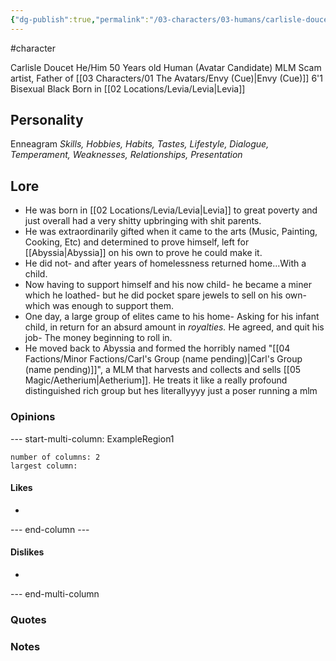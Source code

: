 ```yaml
---
{"dg-publish":true,"permalink":"/03-characters/03-humans/carlisle-doucet/"}
---
```


#character 

Carlisle Doucet
He/Him
50 Years old
Human (Avatar Candidate)
MLM Scam artist, Father of [[03 Characters/01 The Avatars/Envy (Cue)\|Envy (Cue)]]
6'1
Bisexual
Black
Born in [[02 Locations/Levia/Levia\|Levia]]

## Personality
Enneagram 
*Skills, Hobbies, Habits, Tastes, Lifestyle, Dialogue, Temperament, Weaknesses, Relationships, Presentation*

## Lore
- He was born in [[02 Locations/Levia/Levia\|Levia]] to great poverty and just overall had a very shitty upbringing with shit parents. 
- He was extraordinarily gifted when it came to the arts (Music, Painting, Cooking, Etc) and determined to prove himself, left for [[Abyssia\|Abyssia]] on his own to prove he could make it.
- He did not- and after years of homelessness returned home...With a child. 
- Now having to support himself and his now child- he became a miner which he loathed- but he did pocket spare jewels to sell on his own- which was enough to support them.
- One day, a large group of elites came to his home- Asking for his infant child, in return for an absurd amount in *royalties.* He agreed, and quit his job- The money beginning to roll in.
- He moved back to Abyssia and formed the horribly named "[[04 Factions/Minor Factions/Carl's Group (name pending)\|Carl's Group (name pending)]]", a MLM that harvests and collects and sells [[05 Magic/Aetherium\|Aetherium]]. He treats it like a really profound distinguished rich group but hes literallyyyy just a poser running a mlm

### Opinions
--- start-multi-column: ExampleRegion1  
```column-settings  
number of columns: 2  
largest column:   
```

#### Likes
- 

--- end-column ---

#### Dislikes
- 

--- end-multi-column

### Quotes


### Notes
